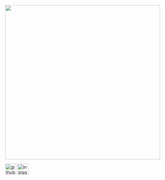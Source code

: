 <img src="https://github.com/joaorespeitabarbosa/joaorespeitabarbosa/blob/main/matrix.gif?raw=true" width="495" />

[<img src='https://cdn.jsdelivr.net/npm/simple-icons@3.0.1/icons/github.svg' alt='github' height='35'>](https://github.com/joaorespeitabarbosa)  [<img
src='https://cdn.jsdelivr.net/npm/simple-icons@3.0.1/icons/instagram.svg' alt='instagram' height='35'>](https://www.instagram.com/respeita_barbosa/)  
